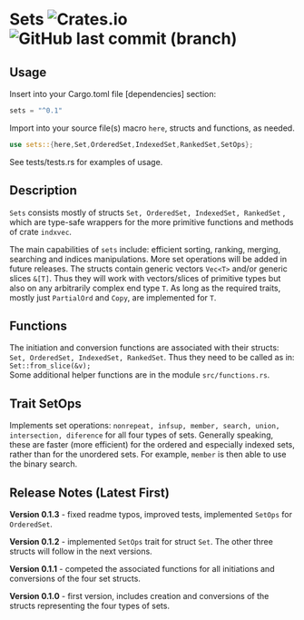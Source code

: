 # Sets ![Crates.io](https://img.shields.io/crates/v/sets?logo=rust) ![GitHub last commit (branch)](https://img.shields.io/github/last-commit/liborty/sets/HEAD?logo=github)  

## Usage

Insert into your Cargo.toml file [dependencies] section:

```rust
sets = "^0.1" 
```

Import into your source file(s) macro `here`, structs and functions, as needed.
  
```rust
use sets::{here,Set,OrderedSet,IndexedSet,RankedSet,SetOps};
```

See tests/tests.rs for examples of usage. 

## Description

`Sets` consists mostly of structs `Set, OrderedSet, IndexedSet, RankedSet` , which are type-safe wrappers for the more primitive functions and methods of crate `indxvec`.

The main capabilities of `sets` include: efficient sorting, ranking, merging, searching and indices manipulations. More set operations will be added in future releases. The structs contain generic vectors `Vec<T>` and/or generic slices `&[T]`. Thus they will work with vectors/slices of primitive types but also on any arbitrarily complex end type `T`. As long as the required traits, mostly just `PartialOrd` and `Copy`, are implemented for `T`.

## Functions

The initiation and conversion functions are associated with their structs: `Set, OrderedSet, IndexedSet, RankedSet`. Thus they need to be called as in: ```Set::from_slice(&v);```  
Some additional helper functions are in the module `src/functions.rs`.

## Trait SetOps

Implements set operations: `nonrepeat, infsup, member, search, union, intersection, diference` for all four types of sets. Generally speaking, these are faster (more efficient) for the ordered and especially indexed sets, rather than for the unordered sets. For example, `member` is then able to use the binary search.

## Release Notes (Latest First)

**Version 0.1.3** - fixed readme typos, improved tests, implemented `SetOps` for `OrderedSet`.

**Version 0.1.2** - implemented `SetOps` trait for struct `Set`. The other three structs will follow in the next versions.

**Version 0.1.1** - competed the associated functions for all initiations and conversions of the four set structs.

**Version 0.1.0** - first version, includes creation and conversions of the structs representing the four types of sets.
